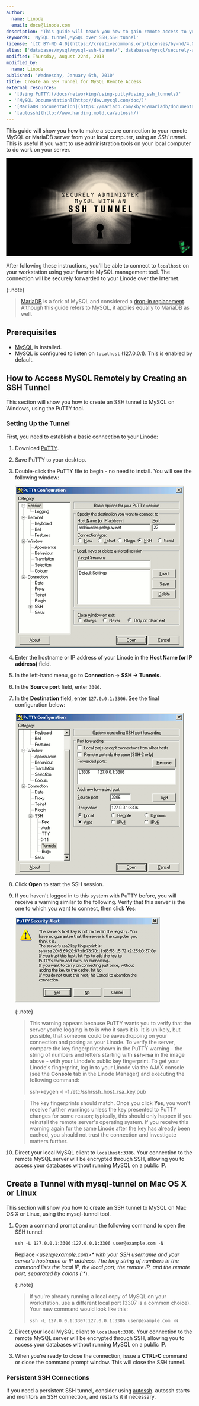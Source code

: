 ```yaml
---
author:
  name: Linode
  email: docs@linode.com
description: 'This guide will teach you how to gain remote access to your MySQL Database using an SSH tunnel.'
keywords: 'MySQL tunnel,MySQL over SSH,SSH tunnel'
license: '[CC BY-ND 4.0](https://creativecommons.org/licenses/by-nd/4.0)'
alias: ['databases/mysql/mysql-ssh-tunnel/','databases/mysql/securely-administer-mysql-with-an-ssh-tunnel']
modified: Thursday, August 22nd, 2013
modified_by:
  name: Linode
published: 'Wednesday, January 6th, 2010'
title: Create an SSH Tunnel for MySQL Remote Access
external_resources:
 - '[Using PuTTY](/docs/networking/using-putty#using_ssh_tunnels)'
 - '[MySQL Documentation](http://dev.mysql.com/doc/)'
 - '[MariaDB Documentation](https://mariadb.com/kb/en/mariadb/documentation/)'
 - '[autossh](http://www.harding.motd.ca/autossh/)'
---
```


This guide will show you how to make a secure connection to your remote MySQL or MariaDB server from your local computer, using an *SSH tunnel*. This is useful if you want to use administration tools on your local computer to do work on your server.

![Securely Administer MySQL with an SSH Tunnel](/docs/assets/securely-administer-mysql-with-an-ssh-tunnel.png)

After following these instructions, you'll be able to connect to `localhost` on your workstation using your favorite MySQL management tool. The connection will be securely forwarded to your Linode over the Internet.

{:.note}
>
>[MariaDB](https://mariadb.com/) is a fork of MySQL and considered a [drop-in replacement](https://mariadb.com/kb/en/mariadb/mariadb-vs-mysql-compatibility/). Although this guide refers to MySQL, it applies equally to MariaDB as well.

## Prerequisites

-   [MySQL](/docs/hosting-website#sph_installing-mysql) is installed.
-   MySQL is configured to listen on `localhost` (127.0.0.1). This is enabled by default.

## How to Access MySQL Remotely by Creating an SSH Tunnel

This section will show you how to create an SSH tunnel to MySQL on Windows, using the PuTTY tool.

### Setting Up the Tunnel

First, you need to establish a basic connection to your Linode:

1.  Download [PuTTY](http://www.chiark.greenend.org.uk/~sgtatham/putty/download.html).
2.  Save PuTTY to your desktop.
3.  Double-click the PuTTY file to begin - no need to install. You will see the following window:

    [![The session login screen in PuTTY on Windows.](/docs/assets/361-putty-01-session.png)](/docs/assets/361-putty-01-session.png)

4.  Enter the hostname or IP address of your Linode in the **Host Name (or IP address)** field.
5.  In the left-hand menu, go to **Connection -\> SSH -\> Tunnels**.
6.  In the **Source port** field, enter `3306`.
7.  In the **Destination** field, enter `127.0.0.1:3306`. See the final configuration below:

    [![Tunneling a remote MySQL connection through SSH with PuTTY on Windows.](/docs/assets/363-putty-04-mysql-ssh-tunnel.png)](/docs/assets/363-putty-04-mysql-ssh-tunnel.png)

8.  Click **Open** to start the SSH session.
9.  If you haven't logged in to this system with PuTTY before, you will receive a warning similar to the following. Verify that this server is the one to which you want to connect, then click **Yes**:

    [![An unknown host key warning in PuTTY on Windows.](/docs/assets/362-putty-02-host-key-warning.png)](/docs/assets/362-putty-02-host-key-warning.png)

    {:.note}
    >
    > This warning appears because PuTTY wants you to verify that the server you're logging in to is who it says it is. It is unlikely, but possible, that someone could be eavesdropping on your connection and posing as your Linode. To verify the server, compare the key fingerprint shown in the PuTTY warning - the string of numbers and letters starting with **ssh-rsa** in the image above - with your Linode's public key fingerprint. To get your Linode's fingerprint, log in to your Linode via the AJAX console (see the **Console** tab in the Linode Manager) and executing the following command:
    >
    > ssh-keygen -l -f /etc/ssh/ssh\_host\_rsa\_key.pub

    > The key fingerprints should match. Once you click **Yes**, you won't receive further warnings unless the key presented to PuTTY changes for some reason; typically, this should only happen if you reinstall the remote server's operating system. If you receive this warning again for the same Linode after the key has already been cached, you should not trust the connection and investigate matters further.

10. Direct your local MySQL client to `localhost:3306`. Your connection to the remote MySQL server will be encrypted through SSH, allowing you to access your databases without running MySQL on a public IP.

## Create a Tunnel with mysql-tunnel on Mac OS X or Linux

This section will show you how to create an SSH tunnel to MySQL on Mac OS X or Linux, using the mysql-tunnel tool.

1.  Open a command prompt and run the following command to open the SSH tunnel:

        ssh -L 127.0.0.1:3306:127.0.0.1:3306 user@example.com -N

    Replace <**user@example.com*>\* with your SSH username and your server's hostname or IP address. The long string of numbers in the command lists the local IP, the local port, the remote IP, and the remote port, separated by colons (**:**).

    {:.note}
    >
    > If you're already running a local copy of MySQL on your workstation, use a different local port (3307 is a common choice). Your new command would look like this:
    >
    >     ssh -L 127.0.0.1:3307:127.0.0.1:3306 user@example.com -N

2.  Direct your local MySQL client to `localhost:3306`. Your connection to the remote MySQL server will be encrypted through SSH, allowing you to access your databases without running MySQL on a public IP.
3.  When you're ready to close the connection, issue a **CTRL-C** command or close the command prompt window. This will close the SSH tunnel.

### Persistent SSH Connections

If you need a persistent SSH tunnel, consider using [autossh](http://www.harding.motd.ca/autossh/). autossh starts and monitors an SSH connection, and restarts it if necessary.
